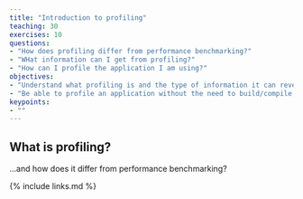```yaml
---
title: "Introduction to profiling"
teaching: 30
exercises: 10
questions:
- "How does profiling differ from performance benchmarking?"
- "WHat information can I get from profiling?"
- "How can I profile the application I am using?"
objectives:
- "Understand what profiling is and the type of information it can reveal."
- "Be able to profile an application without the need to build/compile."
keypoints:
- ""
---
```


## What is profiling?

...and how does it differ from performance benchmarking?

{% include links.md %}